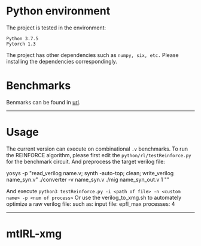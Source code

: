 
# Python environment

The project is tested in the environment:
```
Python 3.7.5
Pytorch 1.3
```

The project has other dependencies such as `numpy, six, etc.`
Please installing the dependencies correspondingly.


# Benchmarks

Benmarks can be found in [url](https://ddd.fit.cvut.cz/prj/Benchmarks/index.php?page=download).

--------

# Usage

The current version can execute on combinational `.v` benchmarks.
To run the REINFORCE algorithm, please first edit the `python/rl/testReinforce.py` for the benchmark circuit.
And preprocess the target verilog file:

yosys -p "read_verilog name.v; synth -auto-top; clean; write_verilog name_syn.v"
./converter -v name_syn.v
./mig name_syn_out.v 1 ""

And execute `python3 testReinforce.py -i <path of file> -n <custom name> -p <num of process>`
Or use the verilog_to_xmg.sh to automately optimize a raw verilog file:
such as:
input file: epfl_max
processes: 4

--------

# mtlRL-xmg
